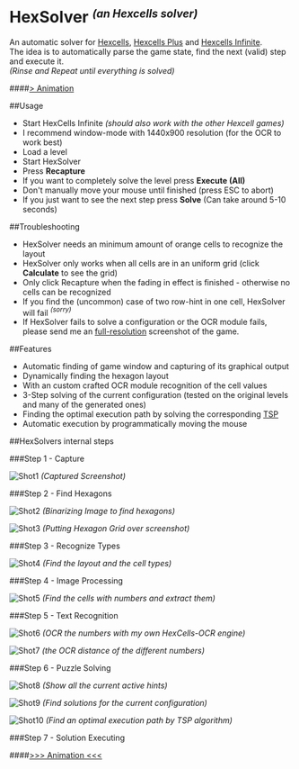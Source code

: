 HexSolver <i><small><sup>(an Hexcells solver)<sup></small></i>
==============================================================

An automatic solver for [Hexcells](http://www.matthewbrowngames.com/hexcells.html), [Hexcells Plus](http://www.matthewbrowngames.com/hexcellsplus.html) and [Hexcells Infinite](http://www.matthewbrowngames.com/hexcellsinfinite.html).  
The idea is to automatically parse the game state, find the next (valid) step and execute it.  
*(Rinse and Repeat until everything is solved)*

####[> Animation](http://gfycat.com/GrotesqueRecklessAcornbarnacle)

##Usage

 - Start HexCells Infinite *(should also work with the other Hexcell games)*
 - I recommend window-mode with 1440x900 resolution (for the OCR to work best)
 - Load a level
 - Start HexSolver
 - Press **Recapture**
 - If you want to completely solve the level press **Execute (All)**
 - Don't manually move your mouse until finished (press ESC to abort)
 - If you just want to see the next step press **Solve** (Can take around 5-10 seconds)

##Troubleshooting

 - HexSolver needs an minimum amount of orange cells to recognize the layout
 - HexSolver only works when all cells are in an uniform grid (click **Calculate** to see the grid)
 - Only click Recapture when the fading in effect is finished - otherwise no cells can be recognized
 - If you find the (uncommon) case of two row-hint in one cell, HexSolver will fail *<sup>(sorry)</sup>*
 - If HexSolver fails to solve a configuration or the OCR module fails, please send me an <u>full-resolution</u> screenshot of the game.

##Features

 - Automatic finding of game window and capturing of its graphical output
 - Dynamically finding the hexagon layout
 - With an custom crafted OCR module recognition of the cell values
 - 3-Step solving of the current configuration (tested on the original levels and many of the generated ones)
 - Finding the optimal execution path by solving the corresponding [TSP](http://en.wikipedia.org/wiki/Travelling_salesman_problem)
 - Automatic execution by programmatically moving the mouse

##HexSolvers internal steps

###Step 1 - Capture

![Shot1](https://raw.githubusercontent.com/Mikescher/HexSolver/master/README-FILES/shot1.png)
*(Captured Screenshot)*

###Step 2 - Find Hexagons

![Shot2](https://raw.githubusercontent.com/Mikescher/HexSolver/master/README-FILES/shot2.png)
*(Binarizing Image to find hexagons)*

![Shot3](https://raw.githubusercontent.com/Mikescher/HexSolver/master/README-FILES/shot3.png)
*(Putting Hexagon Grid over screenshot)*

###Step 3 - Recognize Types

![Shot4](https://raw.githubusercontent.com/Mikescher/HexSolver/master/README-FILES/shot4.png)
*(Find the layout and the cell types)*

###Step 4 - Image Processing

![Shot5](https://raw.githubusercontent.com/Mikescher/HexSolver/master/README-FILES/shot5.png)
*(Find the cells with numbers and extract them)*

###Step 5 - Text Recognition

![Shot6](https://raw.githubusercontent.com/Mikescher/HexSolver/master/README-FILES/shot6.png)
*(OCR the numbers with my own HexCells-OCR engine)*

![Shot7](https://raw.githubusercontent.com/Mikescher/HexSolver/master/README-FILES/shot7.png)
*(the OCR distance of the different numbers)*

###Step 6 - Puzzle Solving

![Shot8](https://raw.githubusercontent.com/Mikescher/HexSolver/master/README-FILES/shot8.png)
*(Show all the current active hints)*

![Shot9](https://raw.githubusercontent.com/Mikescher/HexSolver/master/README-FILES/shot9.png)
*(Find solutions for the current configuration)*

![Shot10](https://raw.githubusercontent.com/Mikescher/HexSolver/master/README-FILES/shot10.png)
*(Find an optimal execution path by TSP algorithm)*

###Step 7 - Solution Executing

####[>>> Animation <<<](http://gfycat.com/GrotesqueRecklessAcornbarnacle)